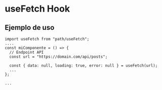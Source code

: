 # useFetch Hook

## Ejemplo de uso

```
import useFetch from "path/useFetch";
....
const miComponente = () => {
  // Endpoint API
  const url = "https://domain.com/api/posts";

  const { data: null, loading: true, error: null } = useFetch(url);
  ...
};

...
```